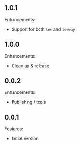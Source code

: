 ## 1.0.1

Enhancements:

  - Support for both `lee` and `leeway`

## 1.0.0

Enhancements:

  - Clean up & release

## 0.0.2

Enhancements:

  - Publishing / tools

## 0.0.1

Features:

  - Initial Version
